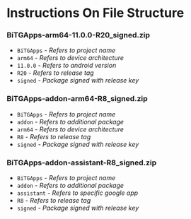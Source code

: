 # Instructions On File Structure

### BiTGApps-arm64-11.0.0-R20_signed.zip

* `BiTGApps` - _Refers to project name_
* `arm64` - _Refers to device architecture_
* `11.0.0` - _Refers to android version_
* `R20` - _Refers to release tag_
* `signed` - _Package signed with release key_

### BiTGApps-addon-arm64-R8_signed.zip

* `BiTGApps` - _Refers to project name_
* `addon` - _Refers to additional package_
* `arm64` - _Refers to device architecture_
* `R8` - _Refers to release tag_
* `signed` - _Package signed with release key_

### BiTGApps-addon-assistant-R8_signed.zip

* `BiTGApps` - _Refers to project name_
* `addon` - _Refers to additional package_
* `assistant` - _Refers to specific google app_
* `R8` - _Refers to release tag_
* `signed` - _Package signed with release key_
